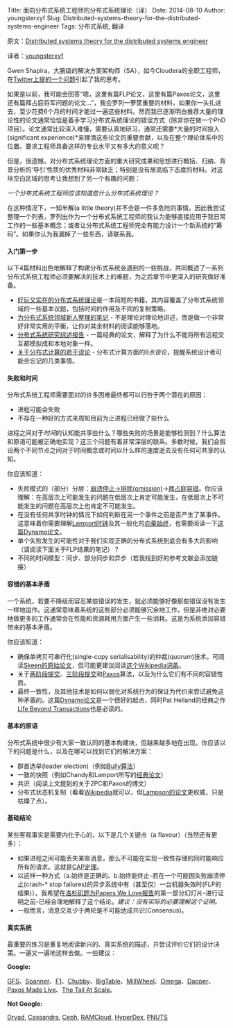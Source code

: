 Title: 面向分布式系统工程师的分布式系统理论（译）
Date: 2014-08-10
Author: youngsterxyf
Slug: Distributed-systems-theory-for-the-distributed-systems-engineer
Tags: 分布式系统, 翻译

原文：[Distributed systems theory for the distributed systems engineer](http://the-paper-trail.org/blog/distributed-systems-theory-for-the-distributed-systems-engineer/)

译者：[youngsterxyf](https://github.com/youngsterxyf)

Gwen Shapira，大腕级的解决方案架构师（SA），如今Cloudera的全职工程师，在[Twitter上提的一个问题](https://twitter.com/gwenshap/status/497203248332165121)引起了我的思考。

如果是以前，我可能会回答“嗯，这里有篇FLP论文，这里有篇Paxos论文，这里还有篇拜占庭将军问题的论文...”，我会罗列一箩筐重要的材料，如果你一头扎进去，至少花费6个月的时间才能过一遍这些材料。然而我已逐渐明白推荐大量的理论性的论文通常恰恰是着手学习分布式系统理论的错误方式（除非你在做一个PhD项目）。论文通常比较深入难懂，需要认真地研习，通常还需要*大量的时间投入(significant experience)*来理清这些论文的重要贡献，以及在整个理论体系中的位置。要求工程师具备这样的专业水平又有多大的意义呢？

但是，很遗憾，对分布式系统理论方面的重大研究成果和思想进行概括、归纳、背景分析的‘导引’性质的优秀材料非常缺乏；特别是没有居高临下态度的材料。对这块空白区域的思考让我想到了另一个有趣的问题：

*一个分布式系统工程师应该知道些什么分布式系统理论？*

在这种情况下，一知半解(a little theory)并不会是一件多危险的事情。因此我尝试整理一个列表，罗列出作为一个分布式系统工程师的我认为能够直接应用于我日常工作的一些基本概念；或者让分布式系统工程师完全有能力设计一个新系统的“筹码”。如果你认为我漏掉了一些东西，请联系我。

#### 入门第一步

以下4篇材料出色地解释了构建分布式系统会遇到的一些挑战，共同概述了一系列分布式系统工程师必须要解决的技术上的难题，为之后章节中更深入的研究做好准备。

- [好玩又实在的分布式系统理论](http://book.mixu.net/distsys/)是一本简短的书籍，其内容覆盖了分布式系统领域的一些基本议题，包括时间的作用及不同的复制策略。
- [为分布式系统领域新人整理的笔记](http://www.somethingsimilar.com/2013/01/14/notes-on-distributed-systems-for-young-bloods/) - 不是理论对理论地讲述，而是做一个非常好非常实用的平衡，让你对其余材料的阅读能够落地。
- [分布式系统研究综述报告](http://citeseerx.ist.psu.edu/viewdoc/summary?doi=10.1.1.41.7628) - 一篇经典的论文，解释了为什么不能将所有远程交互都模拟成和本地对象一样。
- [关于分布式计算的若干谬论](http://en.wikipedia.org/wiki/Fallacies_of_Distributed_Computing) - 分布式计算方面的8点谬论，提醒系统设计者可能会忘记的几类事情。

#### 失败和时间

分布式系统工程师需要面对的许多困难最终都可以归咎于两个潜在的原因：

- 进程可能会失败
- 不存在一种好的方式来周知目前为止进程已经做了些什么

进程之间对于*时间*的认知能共享些什么？哪些失败的场景是能够检测到？什么算法和原语可能被正确地实现？这三个问题有着非常深层的联系。多数时候，我们会假设两个不同节点之间对于时间概念或时间以什么样的速度逝去没有任何可共享的认知。

你应该知道：

- 失败模式的（部分）分层：[崩溃停止->排除(omission)](http://www.cse.psu.edu/~gcao/teach/513-00/c7.pdf)->[拜占庭容错](http://en.wikipedia.org/wiki/Byzantine_fault_tolerance)。你应该理解：在高层次上可能发生的问题在低层次上肯定可能发生，在低层次上不可能发生的问题在高层次上也肯定不可能发生。
- 在没有任何共享时钟的情况下如何判断在另一个事件之前是否产生了某事件。这意味着你需要理解[Lamport时钟](http://web.stanford.edu/class/cs240/readings/lamport.pdf)及其一般化的[向量始终](http://en.wikipedia.org/wiki/Vector_clock)，也需要阅读一下[这篇Dynamo论文](http://www.allthingsdistributed.com/files/amazon-dynamo-sosp2007.pdf)。
- 单个失败发生的可能性对于我们实现正确的分布式系统到底会有多大的影响（请阅读下面关于FLP结果的笔记）？
- 不同的时间模型：同步、部分同步和异步（若我找到好的参考文献会添加链接）

#### 容错的基本矛盾

一个系统，若要不降级而容忍某些错误的发生，就必须能够好像那些错误没有发生一样地运作。这通常意味着系统的这些部分必须能够冗余地工作，但是非绝对必要地做更多的工作通常会在性能和资源耗用方面产生一些消耗。这是为系统添加容错带来的基本矛盾。

你应该知道：

- 确保单拷贝可串行化(single-copy serialisability)的仲裁(quorum)技术。可阅读[Skeen的原始论文](https://ecommons.library.cornell.edu/bitstream/1813/6323/1/82-483.pdf)，但可能更建议阅读[这个Wikipedia词条](http://en.wikipedia.org/wiki/Quorum_(distributed_computing))。
- 关于[两阶段提交](http://the-paper-trail.org/blog/consensus-protocols-two-phase-commit/)、[三阶段提交](http://the-paper-trail.org/blog/consensus-protocols-three-phase-commit/)和[Paxos](http://the-paper-trail.org/blog/consensus-protocols-paxos/)算法，以及为什么它们有不同的容错性质。
- 最终一致性，及其他技术是如何以弱化对系统行为的保证为代价来尝试避免这种矛盾的。这篇[Dynamo论文](http://www.allthingsdistributed.com/files/amazon-dynamo-sosp2007.pdf)是一个很好的起点，同时Pat Helland的经典之作[Life Beyond Transactions](http://www.ics.uci.edu/~cs223/papers/cidr07p15.pdf)也是必读的。

#### 基本的原语

分布式系统中很少有大家一致认同的基本构建块，但越来越多地在出现。你应该以下的问题是什么，以及在哪可以找到它们的解决方案：

- 群首选举(leader election)（例如[Bully算法](http://en.wikipedia.org/wiki/Bully_algorithm)）
- 一致的快照（例如Chandy和Lamport所写的[经典论文](http://research.microsoft.com/en-us/um/people/lamport/pubs/chandy.pdf)）
- 共识（阅读上文提到的关于2PC和Paxos的博文）
- 分布式状态机复制（看看[Wikipedia](http://en.wikipedia.org/wiki/State_machine_replication)就可以，但[Lampson的论文](http://research.microsoft.com/en-us/um/people/blampson/58-Consensus/Acrobat.pdf)更权威，只是枯燥了点）。

#### 基础结论

某些客观事实是需要内化于心的，以下是几个关键点（a flavour）（当然还有更多）：

- 如果进程之间可能丢失某些消息，那么不可能在实现一致性存储的同时能响应所有的请求。这就是[CAP定理](http://lpd.epfl.ch/sgilbert/pubs/BrewersConjecture-SigAct.pdf)。
- 以这样一种方式（a.始终是正确的、b.始终能终止-若在一个可能因失败崩溃停止(crash-\* stop failures)的异步系统中有（甚至仅）一台机器失效时(FLP的结果)）。我希望在[洛杉矶题为Papers We Love报告](http://www.slideshare.net/HenryRobinson/pwl-nonotes)的第一部分幻灯片-进行证明之前-已经合理地解释了这个结论。*建议：没有实际的必要理解这个证明。*
- 一般而言，消息交互少于两轮是不可能达成共识(Consensus)。

#### 真实系统

最重要的练习是重复地阅读新兴的、真实系统的描述，并尝试评价它们的设计决策。一遍又一遍地这样去做。一些建议：

**Google:**

[GFS](http://static.googleusercontent.com/media/research.google.com/en/us/archive/gfs-sosp2003.pdf)、[Spanner](http://static.googleusercontent.com/media/research.google.com/en/us/archive/spanner-osdi2012.pdf)、[F1](http://static.googleusercontent.com/media/research.google.com/en/us/pubs/archive/41344.pdf)、[Chubby](http://static.googleusercontent.com/media/research.google.com/en/us/archive/chubby-osdi06.pdf)、[BigTable](http://static.googleusercontent.com/media/research.google.com/en/us/archive/bigtable-osdi06.pdf)、[MillWheel](http://static.googleusercontent.com/media/research.google.com/en/us/pubs/archive/41378.pdf)、[Omega](http://eurosys2013.tudos.org/wp-content/uploads/2013/paper/Schwarzkopf.pdf)、[Dapper](http://static.googleusercontent.com/media/research.google.com/en/us/pubs/archive/36356.pdf)、[Paxos Made Live](http://www.cs.utexas.edu/users/lorenzo/corsi/cs380d/papers/paper2-1.pdf)、[The Tail At Scale](http://cacm.acm.org/magazines/2013/2/160173-the-tail-at-scale/abstract)。

**Not Google:**

[Dryad](http://research.microsoft.com/en-us/projects/dryad/eurosys07.pdf), [Cassandra](https://www.cs.cornell.edu/projects/ladis2009/papers/lakshman-ladis2009.pdf), [Ceph](http://ceph.com/papers/weil-ceph-osdi06.pdf), [RAMCloud](https://ramcloud.stanford.edu/wiki/display/ramcloud/RAMCloud+Papers), [HyperDex](http://hyperdex.org/papers/), [PNUTS](http://www.mpi-sws.org/~druschel/courses/ds/papers/cooper-pnuts.pdf)

